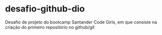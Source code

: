 # desafio-github-dio
Desafio de projeto do bootcamp Santander Code Girls, em que consiste na criação do primeiro repositório no github/git
